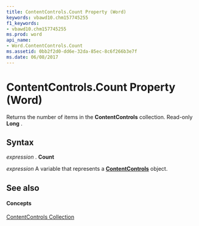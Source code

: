 ```yaml
---
title: ContentControls.Count Property (Word)
keywords: vbawd10.chm157745255
f1_keywords:
- vbawd10.chm157745255
ms.prod: word
api_name:
- Word.ContentControls.Count
ms.assetid: 0bb2f2d0-dd6e-32da-85ec-8c6f266b3e7f
ms.date: 06/08/2017
---
```



# ContentControls.Count Property (Word)

Returns the number of items in the **ContentControls** collection. Read-only **Long** .


## Syntax

 _expression_ . **Count**

 _expression_ A variable that represents a **[ContentControls](contentcontrols-object-word.md)** object.


## See also


#### Concepts


[ContentControls Collection](contentcontrols-object-word.md)

